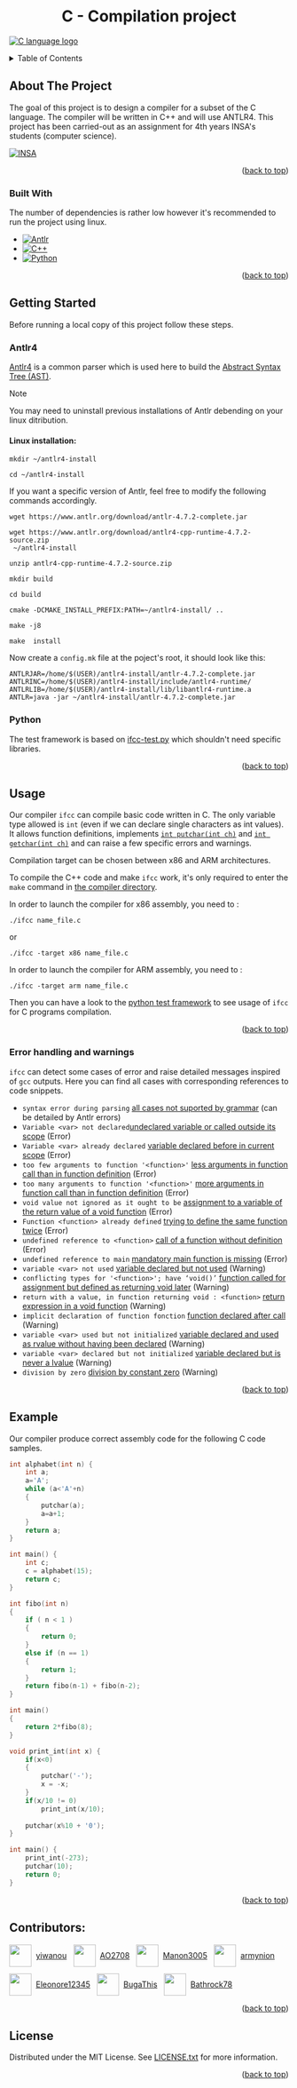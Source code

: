 <!-- Improved compatibility of back to top link: See: https://github.com/othneildrew/Best-README-Template/pull/73 -->
<a id="readme-top"></a>

<h1 align="center">C - Compilation project</h1>

[![C language logo][c-logo]](https://en.cppreference.com/w/c/language)

<!-- TABLE OF CONTENTS -->
<details>
  <summary>Table of Contents</summary>
  <ol>
    <li>
      <a href="#about-the-project">About The Project</a>
      <ul>
        <li><a href="#built-with">Built With</a></li>
      </ul>
    </li>
    <li>
      <a href="#getting-started">Getting Started</a>
      <ul>
        <li><a href="#antlr4">Antlr4</a></li>
        <li><a href="#python">Python</a></li>
      </ul>
    </li>
    <li>
      <a href="#usage">Usage</a>
      <ul>
        <li><a href="#error-handling-and-warnings">Error handling and warnings</a></li>
      </ul>
    </li>
    <li><a href="#example">Example</a></li>
    <li><a href="#contributors">Contibutors</a></li>
    <li><a href="#license">License</a></li>

  </ol>
</details>



<!-- ABOUT THE PROJECT -->
## About The Project

The goal of this project is to design a compiler for a subset of the C language. The compiler will be written in C++ and will use ANTLR4. This project has been carried-out as an assignment for 4th years INSA's students (computer science).

[![INSA][insa-lgog]][insa-url]

<p align="right">(<a href="#readme-top">back to top</a>)</p>



### Built With

The number of dependencies is rather low however it's recommended to run the project using linux.

* [![Antlr][antlr-logo]][antlr-url]
* [![C++][cpp-logo]][cpp-url]
* [![Python][python-logo]][python-url]


<p align="right">(<a href="#readme-top">back to top</a>)</p>



<!-- GETTING STARTED -->
## Getting Started

Before running a local copy of this project follow these steps.

### Antlr4

[Antlr4][antlr-url] is a common parser which is used here to build the [Abstract Syntax Tree (AST)][ast-url].

> [!NOTE]
> You may need to uninstall previous installations of Antlr debending on your linux ditribution.

#### Linux installation:
```
mkdir ~/antlr4-install
```
```
cd ~/antlr4-install
```
If you want a specific version of Antlr, feel free to modify the following commands accordingly.
```
wget https://www.antlr.org/download/antlr-4.7.2-complete.jar
```
```
wget https://www.antlr.org/download/antlr4-cpp-runtime-4.7.2-source.zip
 ~/antlr4-install
```
```
unzip antlr4-cpp-runtime-4.7.2-source.zip
```
```
mkdir build
```
```
cd build
```
```
cmake -DCMAKE_INSTALL_PREFIX:PATH=~/antlr4-install/ ..
```
```
make -j8
```
```
make  install
```
Now create a `config.mk` file at the poject's root, it should look like this:
```
ANTLRJAR=/home/$(USER)/antlr4-install/antlr-4.7.2-complete.jar
ANTLRINC=/home/$(USER)/antlr4-install/include/antlr4-runtime/
ANTLRLIB=/home/$(USER)/antlr4-install/lib/libantlr4-runtime.a
ANTLR=java -jar ~/antlr4-install/antlr-4.7.2-complete.jar
```

### Python

The test framework is based on [ifcc-test.py][python-test-script] which shouldn't need specific libraries.

<p align="right">(<a href="#readme-top">back to top</a>)</p>

<!-- USAGE EXAMPLES -->
## Usage

Our compiler `ifcc` can compile basic code written in C. The only variable type allowed is `int` (even if we can declare single characters as int values). It allows function definitions, implements [`int putchar(int ch)`][putchar-url] and [`int getchar(int ch)`][getchar-url] and can raise a few specific errors and warnings.

Compilation target can be chosen between x86 and ARM architectures.

To compile the C++ code and make `ifcc` work, it's only required to enter the `make` command in [the compiler directory][compiler-dir].

In order to launch the compiler for x86 assembly, you need to :
```
./ifcc name_file.c
```
or
```
./ifcc -target x86 name_file.c
```

In order to launch the compiler for ARM assembly, you need to :
```
./ifcc -target arm name_file.c
```

Then you can have a look to the [python test framework][python-test-script] to see usage of `ifcc` for C programs compilation.

<p align="right">(<a href="#readme-top">back to top</a>)</p>

### Error handling and warnings

`ifcc` can detect some cases of error and raise detailed messages inspired of `gcc` outputs. Here you can find all cases with corresponding references to code snippets. 

- `syntax error during parsing` [all cases not suported by grammar][err-syntax] (can be detailed by Antlr errors)
- `Variable <var> not declared`[undeclared variable or called outside its scope][err-var-non-decla] (Error)
- `Variable <var> already declared` [variable declared before in current scope][err-double-decla] (Error)
- `too few arguments to function '<function>'` [less arguments in function call than in function definition][err-too-few-args] (Error)
- `too many arguments to function '<function>'` [more arguments in function call than in function definition][err-too-many-args] (Error)
- `void value not ignored as it ought to be` [assignment to a variable of the return value of a void function][err-void-assign] (Error)
- `Function <function> already defined` [trying to define the same function twice][err-func-def-twice] (Error)
- `undefined reference to <function>` [call of a function without definition][err-undef-func] (Error)
- `undefined reference to main` [mandatory main function is missing][err-no-main] (Error)
- `variable <var> not used` [variable declared but not used][warn-not-used-var] (Warning)
- `conflicting types for '<function>'; have ‘void()’` [function called for assignment but defined as returning void later][warn-not-used-var] (Warning)
- `return with a value, in function returning void : <function>` [return expression in a void function][warn-return-void-func] (Warning)
- `implicit declaration of function fonction` [function declared after call][warn-not-used-var] (Warning)
- `variable <var> used but not initialized` [variable declared and used as rvalue without having been declared][warn-not-decl-var] (Warning)
- `variable <var> declared but not initialized` [variable declared but is never a lvalue][warn-not-decl-var] (Warning)
- `division by zero` [division by constant zero][warn-div-zero] (Warning)

<p align="right">(<a href="#readme-top">back to top</a>)</p>

## Example

Our compiler produce correct assembly code for the following C code samples.

```C
int alphabet(int n) {
    int a;
    a='A';
    while (a<'A'+n)
    {
        putchar(a);
        a=a+1;
    }
    return a;
}

int main() {
    int c;
    c = alphabet(15);
    return c;
}
```

```C
int fibo(int n)
{
    if ( n < 1 )
    {
        return 0;
    }
    else if (n == 1)
    {
        return 1;
    }
    return fibo(n-1) + fibo(n-2);
}

int main()
{
    return 2*fibo(8);
}
```

```C
void print_int(int x) {
    if(x<0)
    {
        putchar('-');
        x = -x;
    }
    if(x/10 != 0)
        print_int(x/10);
        
    putchar(x%10 + '0');
}

int main() {
    print_int(-273);
    putchar(10);
    return 0;
}
```

<p align="right">(<a href="#readme-top">back to top</a>)</p>

## Contributors:
<div style="display: flex; flex-wrap: wrap; gap: 12px;">
  <div style="display: flex; align-items: center; gap: 8px;">
    <img src="https://avatars.githubusercontent.com/u/103212284?v=4" width="40" />
    <span><a href="https://github.com/yiwanou" >yiwanou</a></span>
  </div>
  <div style="display: flex; align-items: center; gap: 8px;">
    <img src="https://avatars.githubusercontent.com/u/68855403?v=4" width="40" />
    <span><a href="https://github.com/AO2708" >AO2708</a></span>
  </div>
  <div style="display: flex; align-items: center; gap: 8px;">
    <img src="https://avatars.githubusercontent.com/u/129035607?v=4" width="40" />
    <span><a href="https://github.com/Manon3005" >Manon3005</a></span>
  </div>
  <div style="display: flex; align-items: center; gap: 8px;">
    <img src="https://avatars.githubusercontent.com/u/147798555?v=4" width="40" />
    <span><a href="https://github.com/armynion" >armynion</a></span>
  </div>
  <div style="display: flex; align-items: center; gap: 8px;">
    <img src="https://avatars.githubusercontent.com/u/77687565?v=4" width="40" />
    <span><a href="https://github.com/Eleonore12345" >Eleonore12345</a></span>
  </div>
  <div style="display: flex; align-items: center; gap: 8px;">
    <img src="https://avatars.githubusercontent.com/u/128641822?v=4" width="40" />
    <span><a href="https://github.com/BugaThis" >BugaThis</a></span>
  </div>
  <div style="display: flex; align-items: center; gap: 8px;">
    <img src="https://avatars.githubusercontent.com/u/127881703?v=4" width="40" />
    <span><a href="https://github.com/Bathrock78" >Bathrock78</a></span>
  </div>
</div>




<p align="right">(<a href="#readme-top">back to top</a>)</p>



<!-- LICENSE -->
## License

Distributed under the MIT License. See [LICENSE.txt][license] for more information.

<p align="right">(<a href="#readme-top">back to top</a>)</p>



[insa-url]: https://www.insa-lyon.fr/
[antlr-url]: https://www.antlr.org/download.html
[cpp-url]: https://en.cppreference.com/w/cpp/17
[python-url]: https://www.python.org/downloads/
[ast-url]: https://en.wikipedia.org/wiki/Abstract_syntax_tree
[putchar-url]: https://en.cppreference.com/w/c/io/putchar
[getchar-url]: https://en.cppreference.com/w/c/io/getchar
[c-logo]: documents/c_icon.png
[insa-lgog]: documents/insa_logo.jpg 
[antlr-logo]: documents/antlr_logo.png
[cpp-logo]: documents/cpp_logo.png
[python-logo]: documents/python_logo.png
[compiler-dir]: compiler/
[python-test-script]: tests/ifcc-test.py
[license]: LICENCE.txt

[err-syntax]: tests/testfiles/testAffectation/erreur_affectation_multiple.c
[err-var-non-decla]: tests/testfiles/testAffectation/erreur_affectation_variable_non_declaree.c
[err-double-decla]: tests/testfiles/testDeclaration/erreur_redeclaration.c
[err-too-few-args]: tests/testfiles/testDefFonctions/erreur_appel_fonction_mauvais_nombre_param.c
[err-too-many-args]: tests/testfiles/testPutchar/putchar_2_args.c
[err-void-assign]: tests/testfiles/testDefFonctions/erreur_fonction_declaree_void_affectation_int.c
[err-func-def-twice]: tests/testfiles/testDefFonctions/erreur_fonction_def_twice.c
[err-undef-func]: tests/testfiles/testDefFonctions/erreur_fonction_sans_param_appelée_non_definie.c
[err-no-main]: tests/testfiles/testDefFonctions/erreur_prog_sans_main.c
[warn-return-void-func]: tests/testfiles/testTypeVoidFonction/warning_retour_valeur_alors_que_void.c
[warn-not-used-var]: tests/testfiles/testDefFonctions/warning_fonction_declaree_void_affectation_int.c
[warn-not-decl-var]: tests/testfiles/testWarningVariable/warning_affectation_variable_not_initialized.c
[warn-div-zero]: tests/testfiles/testDivision/division_par_const_0.c
